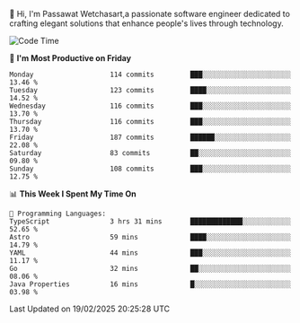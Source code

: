 
👋 Hi, I'm Passawat Wetchasart,a passionate software engineer dedicated to crafting elegant solutions that enhance people's lives through technology.


<!--START_SECTION:waka-->
![Code Time](http://img.shields.io/badge/Code%20Time-1%2C937%20hrs%209%20mins-blue)

📅 **I'm Most Productive on Friday** 

```text
Monday                   114 commits         ███░░░░░░░░░░░░░░░░░░░░░░   13.46 % 
Tuesday                  123 commits         ████░░░░░░░░░░░░░░░░░░░░░   14.52 % 
Wednesday                116 commits         ███░░░░░░░░░░░░░░░░░░░░░░   13.70 % 
Thursday                 116 commits         ███░░░░░░░░░░░░░░░░░░░░░░   13.70 % 
Friday                   187 commits         ██████░░░░░░░░░░░░░░░░░░░   22.08 % 
Saturday                 83 commits          ██░░░░░░░░░░░░░░░░░░░░░░░   09.80 % 
Sunday                   108 commits         ███░░░░░░░░░░░░░░░░░░░░░░   12.75 % 
```


📊 **This Week I Spent My Time On** 

```text
💬 Programming Languages: 
TypeScript               3 hrs 31 mins       █████████████░░░░░░░░░░░░   52.65 % 
Astro                    59 mins             ████░░░░░░░░░░░░░░░░░░░░░   14.79 % 
YAML                     44 mins             ███░░░░░░░░░░░░░░░░░░░░░░   11.17 % 
Go                       32 mins             ██░░░░░░░░░░░░░░░░░░░░░░░   08.06 % 
Java Properties          16 mins             █░░░░░░░░░░░░░░░░░░░░░░░░   03.98 % 
```


 Last Updated on 19/02/2025 20:25:28 UTC
<!--END_SECTION:waka-->

<!--
**markpassawat/markpassawat** is a ✨ _special_ ✨ repository because its `README.md` (this file) appears on your GitHub profile.

Here are some ideas to get you started:

- 🔭 I’m currently working on ...
- 🌱 I’m currently learning ...
- 👯 I’m looking to collaborate on ...
- 🤔 I’m looking for help with ...
- 💬 Ask me about ...
- 📫 How to reach me: ...
- 😄 Pronouns: He/Him
- ⚡ Fun fact: ...
-->
